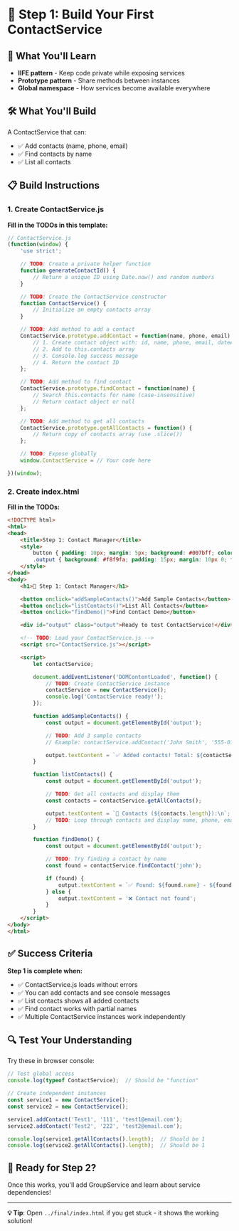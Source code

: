 # 📝 Step 1: Build Your First ContactService

## 🎯 What You'll Learn
- **IIFE pattern** - Keep code private while exposing services
- **Prototype pattern** - Share methods between instances
- **Global namespace** - How services become available everywhere

## 🛠️ What You'll Build
A ContactService that can:
- ✅ Add contacts (name, phone, email)
- ✅ Find contacts by name
- ✅ List all contacts

## 📋 Build Instructions

### 1. Create ContactService.js
**Fill in the TODOs in this template:**

```javascript
// ContactService.js
(function(window) {
    'use strict';

    // TODO: Create a private helper function
    function generateContactId() {
        // Return a unique ID using Date.now() and random numbers
    }

    // TODO: Create the ContactService constructor
    function ContactService() {
        // Initialize an empty contacts array
    }

    // TODO: Add method to add a contact
    ContactService.prototype.addContact = function(name, phone, email) {
        // 1. Create contact object with: id, name, phone, email, dateAdded
        // 2. Add to this.contacts array
        // 3. Console.log success message
        // 4. Return the contact ID
    };

    // TODO: Add method to find contact
    ContactService.prototype.findContact = function(name) {
        // Search this.contacts for name (case-insensitive)
        // Return contact object or null
    };

    // TODO: Add method to get all contacts
    ContactService.prototype.getAllContacts = function() {
        // Return copy of contacts array (use .slice())
    };

    // TODO: Expose globally
    window.ContactService = // Your code here

})(window);
```

### 2. Create index.html
**Fill in the TODOs:**

```html
<!DOCTYPE html>
<html>
<head>
    <title>Step 1: Contact Manager</title>
    <style>
        button { padding: 10px; margin: 5px; background: #007bff; color: white; border: none; border-radius: 4px; }
        .output { background: #f8f9fa; padding: 15px; margin: 10px 0; font-family: monospace; }
    </style>
</head>
<body>
    <h1>📱 Step 1: Contact Manager</h1>

    <button onclick="addSampleContacts()">Add Sample Contacts</button>
    <button onclick="listContacts()">List All Contacts</button>
    <button onclick="findDemo()">Find Contact Demo</button>

    <div id="output" class="output">Ready to test ContactService!</div>

    <!-- TODO: Load your ContactService.js -->
    <script src="ContactService.js"></script>

    <script>
        let contactService;

        document.addEventListener('DOMContentLoaded', function() {
            // TODO: Create ContactService instance
            contactService = new ContactService();
            console.log('ContactService ready!');
        });

        function addSampleContacts() {
            const output = document.getElementById('output');

            // TODO: Add 3 sample contacts
            // Example: contactService.addContact('John Smith', '555-0123', 'john@email.com');

            output.textContent = `✅ Added contacts! Total: ${contactService.getAllContacts().length}`;
        }

        function listContacts() {
            const output = document.getElementById('output');

            // TODO: Get all contacts and display them
            const contacts = contactService.getAllContacts();

            output.textContent = `📱 Contacts (${contacts.length}):\n`;
            // TODO: Loop through contacts and display name, phone, email
        }

        function findDemo() {
            const output = document.getElementById('output');

            // TODO: Try finding a contact by name
            const found = contactService.findContact('john');

            if (found) {
                output.textContent = `✅ Found: ${found.name} - ${found.phone}`;
            } else {
                output.textContent = '❌ Contact not found';
            }
        }
    </script>
</body>
</html>
```

## ✅ Success Criteria
**Step 1 is complete when:**
- ✅ ContactService.js loads without errors
- ✅ You can add contacts and see console messages
- ✅ List contacts shows all added contacts
- ✅ Find contact works with partial names
- ✅ Multiple ContactService instances work independently

## 🔍 Test Your Understanding
Try these in browser console:
```javascript
// Test global access
console.log(typeof ContactService);  // Should be "function"

// Create independent instances
const service1 = new ContactService();
const service2 = new ContactService();

service1.addContact('Test1', '111', 'test1@email.com');
service2.addContact('Test2', '222', 'test2@email.com');

console.log(service1.getAllContacts().length);  // Should be 1
console.log(service2.getAllContacts().length);  // Should be 1
```

## 🚀 Ready for Step 2?
Once this works, you'll add GroupService and learn about service dependencies!

---
**💡 Tip**: Open `../final/index.html` if you get stuck - it shows the working solution!